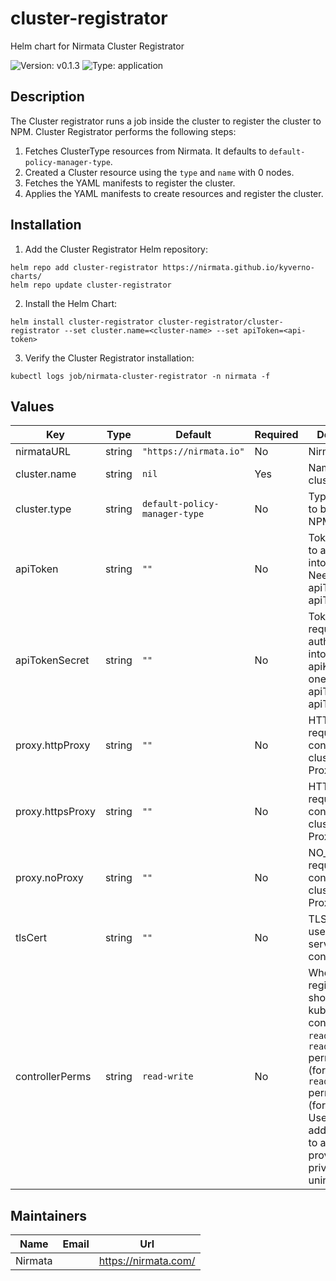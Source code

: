 # cluster-registrator

Helm chart for Nirmata Cluster Registrator

![Version: v0.1.3](https://img.shields.io/badge/Version-v0.1.0-informational?style=flat-square) ![Type: application](https://img.shields.io/badge/Type-application-informational?style=flat-square)

## Description

The Cluster registrator runs a job inside the cluster to register the cluster to NPM. 
Cluster Registrator performs the following steps:
1. Fetches ClusterType resources from Nirmata. It defaults to `default-policy-manager-type`.
2. Created a Cluster resource using the `type` and `name` with 0 nodes.
3. Fetches the YAML manifests to register the cluster.
4. Applies the YAML manifests to create resources and register the cluster.

## Installation

1. Add the Cluster Registrator Helm repository:

```console
helm repo add cluster-registrator https://nirmata.github.io/kyverno-charts/
helm repo update cluster-registrator
```

2. Install the Helm Chart:

```console
helm install cluster-registrator cluster-registrator/cluster-registrator --set cluster.name=<cluster-name> --set apiToken=<api-token>
```

3. Verify the Cluster Registrator installation:

```console
kubectl logs job/nirmata-cluster-registrator -n nirmata -f
```


## Values

| Key | Type | Default | Required | Description |
|-----|------|---------|----------|-------------|
| nirmataURL | string | `"https://nirmata.io"` | No| Nirmata URL|
| cluster.name | string | `nil` | Yes | Name of the cluster in NPM|
| cluster.type | string | `default-policy-manager-type` |No| Type of cluster to be created in NPM |
| apiToken | string | `""` | No |Token required to authenticate into NPM. Need one of apiToken or apiTokenSecret |
| apiTokenSecret | string | `""` | No |Token secret required to authenticate into NPM in key apiKey. Need one of apiToken or apiTokenSecret|
| proxy.httpProxy | string | `""` |No| HTTP_PROXY required for connecting to clusters with Proxy |
| proxy.httpsProxy | string | `""` |No|HTTPS_PROXY required for connecting to clusters with Proxy |
| proxy.noProxy | string | `""` | No|NO_PROXY required for connecting to clusters with Proxy |
| tlsCert | string | `""` | No|TLS CERT to use for tunnel service connection |
| controllerPerms | string | `read-write` | No| Whether registrator should install kube-controller with `read-write` or `read-only` permissions (for NPM) and `read-write-ndp` permissions (for NDP). Used as an additional gate to avoid providing privileges unintentionally. |


## Maintainers

| Name | Email | Url |
| ---- | ------ | --- |
| Nirmata |  | <https://nirmata.com/> |

